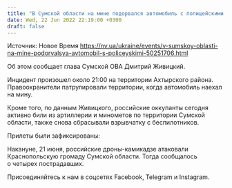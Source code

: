 ```yaml
---
title: "В Сумской области на мине подорвался автомобиль с полицейскими, двое пострадавших"
date: Wed, 22 Jun 2022 22:19:00 +0300
draft: false
---
```

Источник: Новое Время https://nv.ua/ukraine/events/v-sumskoy-oblasti-na-mine-podorvalsya-avtomobil-s-policeyskimi-50251706.html


 Об этом сообщает глава Сумской ОВА Дмитрий Живицкий.

Инцидент произошел около 21:00 на территории Ахтырского района. Правоохранители патрулировали территории, когда автомобиль наехал на мину.

Кроме того, по данным Живицкого, российские оккупанты сегодня активно били из артиллерии и минометов по территории Сумской области, также снова сбрасывали взрывчатку с беспилотников.

Прилеты были зафиксированы:

Накануне, 21 июня, российские дроны-камикадзе атаковали Краснопольскую громаду Сумской области. Тогда сообщалось о четырех пострадавших.

Присоединяйтесь к нам в соцсетях Facebook, Telegram и Instagram.
